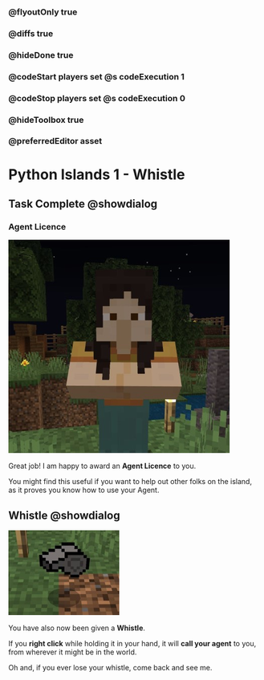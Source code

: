 ### @flyoutOnly true
### @diffs true
### @hideDone true
### @codeStart players set @s codeExecution 1
### @codeStop players set @s codeExecution 0
### @hideToolbox true
### @preferredEditor asset

# Python Islands 1 - Whistle

## Task Complete @showdialog
### Agent Licence

![NPC](npc_small.jpg)

Great job! I am happy to award an **Agent Licence** to you.

You might find this useful if you want to help out other folks on the island, as it proves you know how to use your Agent.

## Whistle @showdialog

![Whistle](whistle_small.jpg)   

You have also now been given a **Whistle**.

If you **right click** while holding it in your hand, it will **call your agent** to you, from wherever it might be in the world.

Oh and, if you ever lose your whistle, come back and see me.
